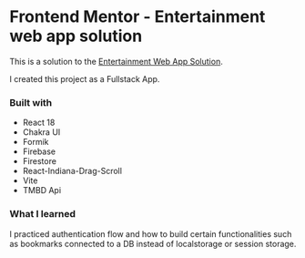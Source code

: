 # Frontend Mentor - Entertainment web app solution

This is a solution to the [Entertainment Web App Solution](https://www.frontendmentor.io/challenges/entertainment-web-app-J-UhgAW1X).

I created this project as a Fullstack App.

### Built with

- React 18
- Chakra UI
- Formik
- Firebase
- Firestore
- React-Indiana-Drag-Scroll
- Vite
- TMBD Api

### What I learned

I practiced authentication flow and how to build certain functionalities such as bookmarks connected to a DB instead of localstorage or session storage.
